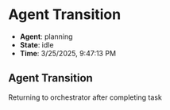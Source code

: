 # Agent Transition

- **Agent**: planning
- **State**: idle
- **Time**: 3/25/2025, 9:47:13 PM

## Agent Transition

Returning to orchestrator after completing task

